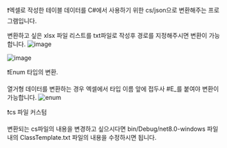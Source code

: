 ❗엑셀로 작성한 테이블 데이터를 C#에서 사용하기 위한 cs/json으로 변환해주는 프로그램입니다.

변환하고 싶은 xlsx 파일 리스트를 txt파일로 작성후 경로를 지정해주시면 변환이 가능합니다.
![image](https://github.com/user-attachments/assets/5b8a6834-54d0-4b14-9ea7-94427b6582ac)

![image](https://github.com/user-attachments/assets/f6017fdb-a4e4-4f7a-b9c0-ce398d5b7024)

❗Enum 타입의 변환.

열거형 데이터를 변환하는 경우 엑셀에서 타입 이름 앞에 접두사 #E_를 붙여야 변환이 가능합니다.
![enum](https://github.com/user-attachments/assets/658073a0-6807-437d-bbc9-1b910ba19cbc)

❗cs 파일 커스텀

변환되는 cs파일의 내용을 변경하고 싶으시다면 bin/Debug/net8.0-windows 파일 내의 ClassTemplate.txt 파일의 내용을 수정하시면 됩니다.
